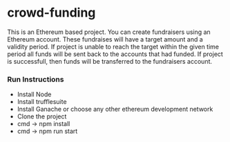 # crowd-funding


This is an Ethereum based project.
You can create fundraisers using an Ethereum account. These fundraises will have a target amount and a validity period.
If project is unable to reach the target within the given time period all funds will be sent back to the accounts that had funded.
If project is successfull, then funds will be transferred to the fundraisers account.


### Run Instructions

* Install Node
* Install trufflesuite
* Install Ganache or choose any other ethereum development network
* Clone the project
* cmd -> npm install
* cmd -> npm run start

